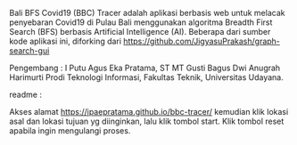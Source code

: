 Bali BFS Covid19 (BBC) Tracer adalah aplikasi berbasis web untuk melacak penyebaran Covid19 di Pulau Bali menggunakan algoritma Breadth First Search (BFS) berbasis Artificial Intelligence (AI). Beberapa dari sumber kode aplikasi ini, diforking dari https://github.com/JigyasuPrakash/graph-search-gui

Pengembang :
I Putu Agus Eka Pratama, ST MT
Gusti Bagus Dwi Anugrah Harimurti
Prodi Teknologi Informasi, Fakultas Teknik, Universitas Udayana.

readme :

Akses alamat https://ipaepratama.github.io/bbc-tracer/ kemudian klik lokasi asal dan lokasi tujuan yg diinginkan, lalu klik tombol start. Klik tombol reset apabila ingin mengulangi proses.